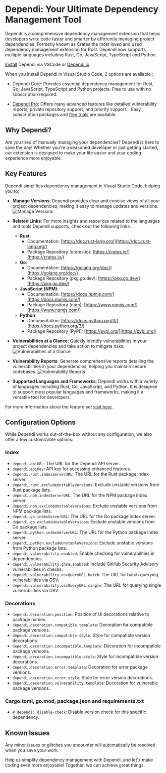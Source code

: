 # Dependi: Your Ultimate Dependency Management Tool

Dependi is a comprehensive dependency management extension that helps developers write code faster and smarter by efficiently managing project dependencies. Formerly known as Crates the most loved and used dependency management extension for Rust. Dependi now supports multiple languages including Rust, Go, JavaScript, TypeScript and Python.

[Install](https://www.dependi.io/download) Dependi via VSCode or [Dependi.io](https://www.dependi.io)


When you install Dependi in Visual Studio Code, 2 options are available :

- Dependi Core: Provides essential dependency management for Rust, Go, JavaScript, TypeScript and Python projects. Free to use with no subscription required.

- [Dependi Pro:](https://www.dependi.io) Offers many advanced features like detailed vulnerability reports, private repository support, and priority support... Easy subscription packages and [free trials](https://www.dependi.io/#pricing) are available.

## Why Dependi?

Are you tired of manually managing your dependencies? Dependi is here to save the day! Whether you're a seasoned developer or just getting started, our extension is designed to make your life easier and your coding experience more enjoyable.

## Key Features

Dependi simplifies dependency management in Visual Studio Code, helping you to:

- **Manage Versions**: Dependi provides clear and concise views of all your project dependencies, making it easy to manage updates and versions.
  ![Manage Versions](https://www.dependi.io/screenshots/tooltip.png)

- **Related Links**: For more insights and resources related to the languages and tools Dependi supports, check out the following links:

  - **Rust**:
    - Documentation: [https://doc.rust-lang.org/](https://doc.rust-lang.org/)
    - Package Repository (crates.io): [https://crates.io/](https://crates.io/)
  - **Go**:
    - Documentation: [https://golang.org/doc/](https://golang.org/doc/)
    - Package Repository (pkg.go.dev): [https://pkg.go.dev/](https://pkg.go.dev/)
  - **JavaScript (NPM)**:
    - Documentation: [https://docs.npmjs.com/](https://docs.npmjs.com/)
    - Package Repository (npm): [https://www.npmjs.com/](https://www.npmjs.com/)
  - **Python**:
    - Documentation: [https://docs.python.org/3/](https://docs.python.org/3/)
    - Package Repository (PyPI): [https://pypi.org/](https://pypi.org/)

- **Vulnerabilities at a Glance**: Quickly identify vulnerabilities in your project dependencies and take action to mitigate risks.
  ![Vulnerabilities at a Glance](https://www.dependi.io/screenshots/vuln.png)

- **Vulnerability Reports**: Generate comprehensive reports detailing the vulnerabilities in your dependencies, helping you maintain secure codebases.
  ![Vulnerability Reports](https://www.dependi.io/screenshots/report.png)

- **Supported Languages and Frameworks**: Dependi works with a variety of languages including Rust, Go, JavaScript, and Python. It is designed to support most popular languages and frameworks, making it a versatile tool for developers.

For more information about the feature set [visit here](https://www.dependi.io/#features).

## Configuration Options

While Dependi works out-of-the-box without any configuration, we also offer a few customizable options:

### Index

- `dependi.apiURL`: The URL for the Dependi API server.
- `dependi.apiKey`: API key for accessing enhanced features.
- `dependi.rust.indexServerURL`: The URL for the Rust package index server.
- `dependi.rust.excludeUnstableVersions`: Exclude unstable versions from Rust package lists.
- `dependi.npm.indexServerURL`: The URL for the NPM package index server.
- `dependi.npm.excludeUnstableVersions`: Exclude unstable versions from NPM package lists.
- `dependi.go.indexServerURL`: The URL for the Go package index server.
- `dependi.go.excludeUnstableVersions`: Exclude unstable versions from Go package lists.
- `dependi.python.indexServerURL`: The URL for the Python package index server.
- `dependi.python.excludeUnstableVersions`: Exclude unstable versions from Python package lists.
- `dependi.vulnerability.enabled`: Enable checking for vulnerabilities in dependencies.
- `dependi.vulnerability.ghsa.enabled`: Include GitHub Security Advisory vulnerabilities in checks.
- `dependi.vulnerability.osvQueryURL.batch`: The URL for batch querying vulnerabilities via OSV.
- `dependi.vulnerability.osvQueryURL.single`: The URL for querying single vulnerabilities via OSV.

### Decorations

- `dependi.decoration.position`: Position of UI decorations relative to package names.
- `dependi.decoration.compatible.template`: Decoration for compatible package versions.
- `dependi.decoration.compatible.style`: Style for compatible version decorations.
- `dependi.decoration.incompatible.template`: Decoration for incompatible package versions.
- `dependi.decoration.incompatible.style`: Style for incompatible version decorations.
- `dependi.decoration.error.template`: Decoration for error package versions.
- `dependi.decoration.error.style`: Style for error version decorations.
- `dependi.decoration.vulnerability.template`: Decoration for vulnerable package versions.

### Cargo.toml, go.mod, package.json and requirements.txt

- `# dependi: disable-check`: Disable version check for this specific dependency.

## Known Issues

Any minor issues or glitches you encounter will automatically be resolved when you save your work.

Help us simplify dependency management with Dependi, and let's make coding even more enjoyable! Together, we can achieve great things.

